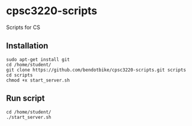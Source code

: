 # cpsc3220-scripts
Scripts for CS

## Installation
```
sudo apt-get install git
cd /home/student/
git clone https://github.com/bendotbike/cpsc3220-scripts.git scripts
cd scripts
chmod +x start_server.sh
```

## Run script
```
cd /home/student/
./start_server.sh
```
